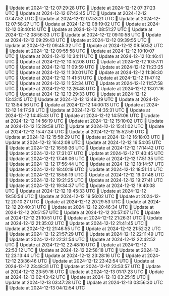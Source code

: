 🔄 Update at 2024-12-12 07:29:28 UTC
🔄 Update at 2024-12-12 07:37:23 UTC
🔄 Update at 2024-12-12 07:42:45 UTC
🔄 Update at 2024-12-12 07:47:52 UTC
🔄 Update at 2024-12-12 07:53:21 UTC
🔄 Update at 2024-12-12 07:58:27 UTC
🔄 Update at 2024-12-12 08:19:02 UTC
🔄 Update at 2024-12-12 08:40:14 UTC
🔄 Update at 2024-12-12 08:51:27 UTC
🔄 Update at 2024-12-12 08:56:33 UTC
🔄 Update at 2024-12-12 09:10:58 UTC
🔄 Update at 2024-12-12 09:29:43 UTC
🔄 Update at 2024-12-12 09:39:55 UTC
🔄 Update at 2024-12-12 09:45:32 UTC
🔄 Update at 2024-12-12 09:50:52 UTC
🔄 Update at 2024-12-12 09:55:58 UTC
🔄 Update at 2024-12-12 10:10:07 UTC
🔄 Update at 2024-12-12 10:34:11 UTC
🔄 Update at 2024-12-12 10:46:41 UTC
🔄 Update at 2024-12-12 10:52:08 UTC
🔄 Update at 2024-12-12 10:57:11 UTC
🔄 Update at 2024-12-12 11:09:59 UTC
🔄 Update at 2024-12-12 11:23:25 UTC
🔄 Update at 2024-12-12 11:30:01 UTC
🔄 Update at 2024-12-12 11:36:30 UTC
🔄 Update at 2024-12-12 11:41:51 UTC
🔄 Update at 2024-12-12 11:47:12 UTC
🔄 Update at 2024-12-12 11:52:34 UTC
🔄 Update at 2024-12-12 11:57:58 UTC
🔄 Update at 2024-12-12 12:26:48 UTC
🔄 Update at 2024-12-12 13:01:16 UTC
🔄 Update at 2024-12-12 13:29:33 UTC
🔄 Update at 2024-12-12 13:43:15 UTC
🔄 Update at 2024-12-12 13:49:29 UTC
🔄 Update at 2024-12-12 13:54:56 UTC
🔄 Update at 2024-12-12 14:00:13 UTC
🔄 Update at 2024-12-12 14:17:28 UTC
🔄 Update at 2024-12-12 14:35:31 UTC
🔄 Update at 2024-12-12 14:45:43 UTC
🔄 Update at 2024-12-12 14:51:06 UTC
🔄 Update at 2024-12-12 14:56:19 UTC
🔄 Update at 2024-12-12 15:10:02 UTC
🔄 Update at 2024-12-12 15:29:58 UTC
🔄 Update at 2024-12-12 15:41:02 UTC
🔄 Update at 2024-12-12 15:47:24 UTC
🔄 Update at 2024-12-12 15:52:59 UTC
🔄 Update at 2024-12-12 15:58:29 UTC
🔄 Update at 2024-12-12 16:18:03 UTC
🔄 Update at 2024-12-12 16:42:08 UTC
🔄 Update at 2024-12-12 16:54:05 UTC
🔄 Update at 2024-12-12 16:59:36 UTC
🔄 Update at 2024-12-12 17:14:42 UTC
🔄 Update at 2024-12-12 17:31:07 UTC
🔄 Update at 2024-12-12 17:40:45 UTC
🔄 Update at 2024-12-12 17:46:06 UTC
🔄 Update at 2024-12-12 17:51:35 UTC
🔄 Update at 2024-12-12 17:56:44 UTC
🔄 Update at 2024-12-12 18:14:57 UTC
🔄 Update at 2024-12-12 18:40:19 UTC
🔄 Update at 2024-12-12 18:51:14 UTC
🔄 Update at 2024-12-12 18:56:19 UTC
🔄 Update at 2024-12-12 19:07:48 UTC
🔄 Update at 2024-12-12 19:21:25 UTC
🔄 Update at 2024-12-12 19:27:41 UTC
🔄 Update at 2024-12-12 19:34:37 UTC
🔄 Update at 2024-12-12 19:40:08 UTC
🔄 Update at 2024-12-12 19:45:33 UTC
🔄 Update at 2024-12-12 19:50:54 UTC
🔄 Update at 2024-12-12 19:56:02 UTC
🔄 Update at 2024-12-12 20:10:27 UTC
🔄 Update at 2024-12-12 20:29:53 UTC
🔄 Update at 2024-12-12 20:40:31 UTC
🔄 Update at 2024-12-12 20:46:34 UTC
🔄 Update at 2024-12-12 20:51:57 UTC
🔄 Update at 2024-12-12 20:57:07 UTC
🔄 Update at 2024-12-12 21:10:51 UTC
🔄 Update at 2024-12-12 21:26:31 UTC
🔄 Update at 2024-12-12 21:35:02 UTC
🔄 Update at 2024-12-12 21:41:45 UTC
🔄 Update at 2024-12-12 21:46:55 UTC
🔄 Update at 2024-12-12 21:52:22 UTC
🔄 Update at 2024-12-12 21:57:29 UTC
🔄 Update at 2024-12-12 22:11:49 UTC
🔄 Update at 2024-12-12 22:31:54 UTC
🔄 Update at 2024-12-12 22:42:52 UTC
🔄 Update at 2024-12-12 22:48:10 UTC
🔄 Update at 2024-12-12 22:53:12 UTC
🔄 Update at 2024-12-12 22:58:18 UTC
🔄 Update at 2024-12-12 23:13:44 UTC
🔄 Update at 2024-12-12 23:28:16 UTC
🔄 Update at 2024-12-12 23:36:46 UTC
🔄 Update at 2024-12-12 23:42:54 UTC
🔄 Update at 2024-12-12 23:48:31 UTC
🔄 Update at 2024-12-12 23:53:57 UTC
🔄 Update at 2024-12-12 23:59:16 UTC
🔄 Update at 2024-12-13 01:17:23 UTC
🔄 Update at 2024-12-13 02:43:42 UTC
🔄 Update at 2024-12-13 03:25:15 UTC
🔄 Update at 2024-12-13 03:47:28 UTC
🔄 Update at 2024-12-13 03:56:30 UTC
🔄 Update at 2024-12-13 04:12:54 UTC

